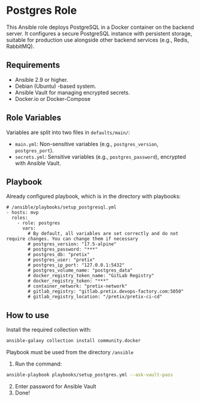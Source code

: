 # Postgres Role

This Ansible role deploys PostgreSQL in a Docker container on the backend server. It configures a secure PostgreSQL instance with persistent storage, suitable for production use alongside other backend services (e.g., Redis, RabbitMQ).

## Requirements

- Ansible 2.9 or higher.
- Debian (Ubuntu) -based system.
- Ansible Vault for managing encrypted secrets.
- Docker.io or Docker-Compose

## Role Variables

Variables are split into two files in `defaults/main/`:
- `main.yml`: Non-sensitive variables (e.g., `postgres_version`, `postgres_port`).
- `secrets.yml`: Sensitive variables (e.g., `postgres_password`), encrypted with Ansible Vault.

## Playbook
Already configured playbook, which is in the directory with playbooks:
```yml!
# /ansible/playbooks/setup_postgresql.yml
- hosts: mvp
  roles:
    - role: postgres
      vars:
        # By default, all variables are set correctly and do not require changes. You can change them if necessary
        # postgres_version: "17.5-alpine"
        # postgres_password: "***"
        # postgres_db: "pretix"
        # postgres_user: "pretix"
        # postgres_ip_port: "127.0.0.1:5432"
        # postgres_volume_name: "postgres_data" 
        # docker_registry_token_name: "GitLab Registry"
        # docker_registry_token: "***"
        # container_network: "pretix-network"
        # gitlab_registry: "gitlab.pretix.devops-factory.com:5050"
        # gitlab_registry_location: "/pretix/pretix-ci-cd"
```

## How to use

Install the required collection with:
```bash
ansible-galaxy collection install community.docker
```

Playbook must be used from the directory `/ansible`

1. Run the command:
```bash
ansible-playbook playbooks/setup_postgres.yml --ask-vault-pass
```
2. Enter password for Ansible Vault
3. Done!